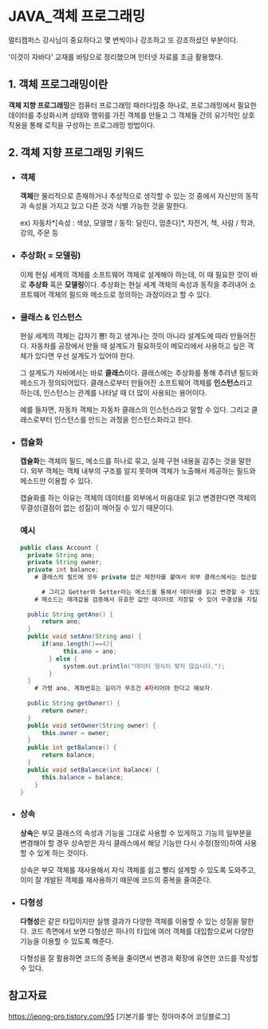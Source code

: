 # JAVA_객체 프로그래밍

 멀티캠퍼스 강사님이 중요하다고 몇 번씩이나 강조하고 또 강조하셨던 부분이다.

'이것이 자바다' 교재를 바탕으로 정리했으며 인터넷 자료를 조금 활용했다. 



## 1. 객체 프로그래밍이란

  **객체 지향 프로그래밍**은 컴퓨터 프로그래밍 패러다임중 하나로, 프로그래밍에서 필요한 데이터를 추상화시켜 상태와 행위를 가진 객체를 만들고 그 객체들 간의 유기적인 상호작용을 통해 로직을 구성하는 프로그래밍 방법이다.

## 2. 객체 지향 프로그래밍 키워드

- ### 객체

   **객체**란 물리적으로 존재하거나 추상적으로 생각할 수 있는 것 중에서 자신만의 동작과 속성을 가지고 있고 다른 것과 식별 가능한 것을 말한다. 

  ex) 자동차*[속성 : 색상, 모델명 / 동작: 달린다, 멈춘다]*, 자전거, 책, 사람 / 학과, 강의, 주문 등

- ### 추상화( = 모델링)

   이제 현실 세계의 객체를 소프트웨어 객체로 설계해야 하는데, 이 때 필요한 것이 바로 **추상화** 혹은 **모델링**이다. 추상화는 현실 세계 객체의 속성과 동작을 추려내어 소프트웨어 객체의 필드와 메소드로 정의하는 과정이라고 할 수 있다.

- ### 클래스 & 인스턴스

   현실 세계의 객체는 갑자기 뿅! 하고 생겨나는 것이 아니라 설계도에 따라 만들어진다. 자동차를 공장에서 만들 때 설계도가 필요하듯이 메모리에서 사용하고 싶은 객체가 있다면 우선 설계도가 있어야 한다.

   그 설계도가 자바에서는 바로 **클래스**이다. 클래스에는 추상화를 통해 추려낸 필드와 메소드가 정의되어있다. 클래스로부터 만들어진 소프트웨어 객체를 **인스턴스**라고 하는데, 인스턴스는 관계를 나타날 때 더 많이 사용되는 용어이다. 

   예를 들자면, 자동차 객체는 자동차 클래스의 인스턴스라고 말할 수 있다. 그리고 클래스로부터 인스턴스를 만드는 과정을 인스턴스화라고 한다. 

- ### 캡슐화

   **캡슐화**는 객체의 필드, 메소드를 하나로 묶고, 실제 구현 내용을 감추는 것을 말한다. 외부 객체는 객체 내부의 구조를 알지 못하며 객체가 노출해서 제공하는 필드와 메소드만 이용할 수 있다.

  캡슐화를 하는 이유는 객체의 데이터를 외부에서 마음대로 읽고 변경한다면 객체의 무결성(결점이 없는 성질)이 깨어질 수 있기 때문이다.

  ### 예시

  ```java
  public class Account {
  	private String ano;
  	private String owner;
  	private int balance;
      # 클래스의 필드에 모두 private 접근 제한자를 붙여서 외부 클래스에서는 접근할 수 없도록 한다.
       
     	# 그리고 Getter와 Setter라는 메소드를 통해서 데이터를 읽고 변경할 수 있도록 한다.
      # 메소드는 매개값을 검증해서 유효한 값만 데이터로 저장할 수 있어 무결성을 지킬 수 있다.
          
  	public String getAno() {
  		return ano;
  	}
  	public void setAno(String ano) {
  		if(ano.length()==4){
              this.ano = ano;
          } else {
              system.out.println("데이터 형식이 맞지 않습니다.");
          }
  	}
      # 가령 ano, 계좌번호는 길이가 무조건 4자리어야 한다고 해보자.
          
  	public String getOwner() {
  		return owner;
  	}
  	public void setOwner(String owner) {
  		this.owner = owner;
  	}
  	public int getBalance() {
  		return balance;
  	}
  	public void setBalance(int balance) {
  		this.balance = balance;
      }
  }
  ```

- ### 상속

   **상속**은 부모 클래스의 속성과 기능을 그대로 사용할 수 있게하고 기능의 일부분을 변경해야 할 경우 상속받은 자식 클래스에서 해당 기능만 다시 수정(정의)하여 사용할 수 있게 하는 것이다.

   상속은 부모 객체를 재사용해서 자식 객체를 쉽고 빨리 설계할 수 있도록 도와주고, 이미 잘 개발된 객체를 재사용하기 때문에 코드의 중복을 줄여준다.

- ### 다형성

  **다형성**은 같은 타입이지만 실행 결과가 다양한 객체를 이용할 수 있는 성질을 말한다. 코드 측면에서 보면 다형성은 하나의 타입에 여러 객체를 대입함으로써 다양한  기능을 이용할 수 있도록 해준다.

  다형성을 잘 활용하면 코드의 중복을 줄이면서 변경과 확장에 유연한 코드를 작성할 수 있다. 



## 참고자료

https://jeong-pro.tistory.com/95 [기본기를 쌓는 정아마추어 코딩블로그]

